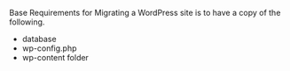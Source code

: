 Base Requirements for Migrating a WordPress site is to have a copy of the following. 


* database
* wp-config.php
* wp-content folder 

